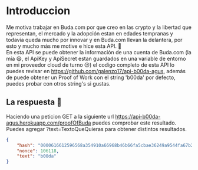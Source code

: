 # Introduccion

Me motiva trabajar en Buda.com por que creo en las crypto y la libertad que representan, el mercado y la adopción estan en edades tempranas y todavia queda mucho por innovar y en Buda.com llevan la delantera, por esto y mucho más me motive e hice esta API. 🎉<br>
En esta API se puede obtener la información de una cuenta de Buda.com (la mía 😃, el ApiKey y ApiSecret estan guardados en una variable de entorno en mi proveedor cloud de turno 😉) el codigo completo de esta API lo puedes revisar en <https://github.com/galenzo17/api-b00da-agus>, además de puede obtener un Proof of Work con el string 'b00da' por defecto, puedes probar con otros string's si gustas.<br>




## <span id="api-example-for-a-submenu-entry">La respuesta 👀</span>

Haciendo una peticion GET a la siguiente url <https://api-b00da-agus.herokuapp.com/proofOfBuda> puedes comprobar este resultado. Puedes agregar ?text=TextoQueQuieras para obtener distintos resultados.

```json
{
    "hash": "0000616612596568a354910a66968b46b66fa5cbae36249a9544fa67b2533d22",
    "nonce": 106118,
    "text": "b00da"
}
```